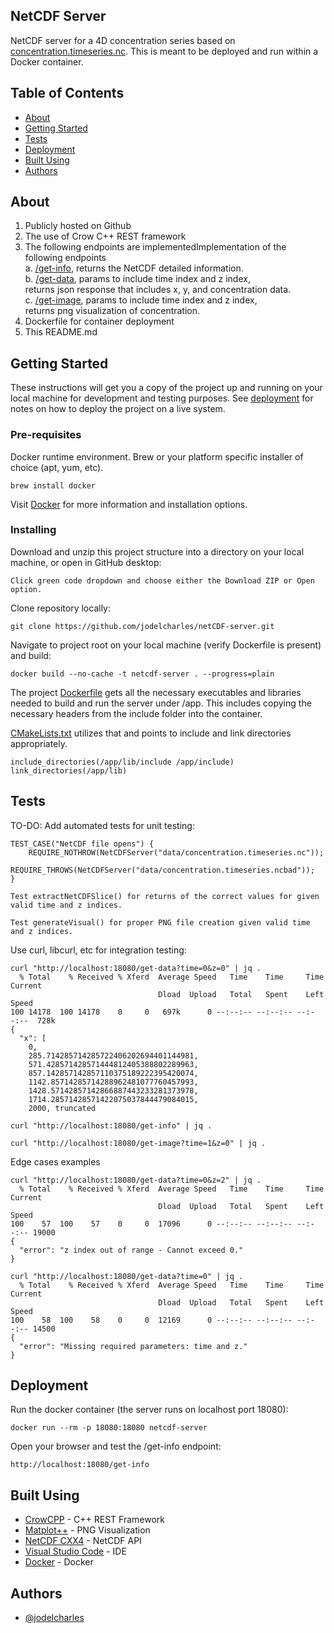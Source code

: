 ## NetCDF Server

<p> NetCDF server for a 4D concentration series based on <a href="data/concentration.timeseries.nc">concentration.timeseries.nc</a>. This is meant to be deployed and run within a Docker container.
    <br> 
</p>

## Table of Contents

- [About](#about)
- [Getting Started](#getting_started)
- [Tests](#tests)
- [Deployment](#deployment)
- [Built Using](#built_using)
- [Authors](#authors)

## About <a name = "about"></a>

1. Publicly hosted on Github<br>
2. The use of Crow C++ REST framework<br>
3. The following endpoints are implementedImplementation of the following endpoints<br>
a. <a href="src/netcdf_server.cpp">/get-info</a>, returns the NetCDF detailed information.<br>
b. <a href="src/netcdf_server.cpp">/get-data</a>, params to include time index and z index, <br>
returns json response that includes x, y, and concentration data.<br>
c. <a href="src/netcdf_server.cpp">/get-image</a>, params to include time index and z index, <br>
returns png visualization of concentration.<br>
4. Dockerfile for container deployment<br>
5. This README.md

## Getting Started <a name = "getting_started"></a>

These instructions will get you a copy of the project up and running on your local machine for development and testing purposes. See [deployment](#deployment) for notes on how to deploy the project on a live system.

### Pre-requisites

Docker runtime environment. Brew or your platform specific installer of choice (apt, yum, etc).

```
brew install docker
```

Visit <a href="https://www.docker.com">Docker</a> for more information and installation options.

### Installing

Download and unzip this project structure into a directory on your local machine, or open in GitHub desktop:

```
Click green code dropdown and choose either the Download ZIP or Open option.
```

Clone repository locally: 

```
git clone https://github.com/jodelcharles/netCDF-server.git
```

Navigate to project root on your local machine (verify Dockerfile is present) and build:

```
docker build --no-cache -t netcdf-server . --progress=plain
```

The project <a href="Dockerfile">Dockerfile</a> gets all the necessary executables and libraries needed to build and run the server under /app.
This includes copying the necessary headers from the include folder into the container.

<a href="CMakeLists.txt">CMakeLists.txt</a> utilizes that and points to include and link directories appropriately.

```
include_directories(/app/lib/include /app/include)
link_directories(/app/lib)
```

## Tests <a name = "tests"></a>

TO-DO: Add automated tests for unit testing:

```
TEST_CASE("NetCDF file opens") {
    REQUIRE_NOTHROW(NetCDFServer("data/concentration.timeseries.nc"));
    REQUIRE_THROWS(NetCDFServer("data/concentration.timeseries.ncbad"));
}
```

```
Test extractNetCDFSlice() for returns of the correct values for given valid time and z indices.
```

```
Test generateVisual() for proper PNG file creation given valid time and z indices.
```

Use curl, libcurl, etc for integration testing:

```
curl "http://localhost:18080/get-data?time=0&z=0" | jq .
  % Total    % Received % Xferd  Average Speed   Time    Time     Time  Current
                                 Dload  Upload   Total   Spent    Left  Speed
100 14178  100 14178    0     0   697k      0 --:--:-- --:--:-- --:--:--  728k
{
  "x": [
    0,
    285.714285714285722406202694401144981,
    571.428571428571444812405388802289963,
    857.142857142857110375189222395420074,
    1142.85714285714288962481077760457993,
    1428.57142857142866887443233281373978,
    1714.28571428571422075037844479084015,
    2000, truncated
```

``` 
curl "http://localhost:18080/get-info" | jq .
```

```
curl "http://localhost:18080/get-image?time=1&z=0" | jq .
```

Edge cases examples
```
curl "http://localhost:18080/get-data?time=0&z=2" | jq .
  % Total    % Received % Xferd  Average Speed   Time    Time     Time  Current
                                 Dload  Upload   Total   Spent    Left  Speed
100    57  100    57    0     0  17096      0 --:--:-- --:--:-- --:--:-- 19000
{
  "error": "z index out of range - Cannot exceed 0."
}
```

```
curl "http://localhost:18080/get-data?time=0" | jq .  
  % Total    % Received % Xferd  Average Speed   Time    Time     Time  Current
                                 Dload  Upload   Total   Spent    Left  Speed
100    58  100    58    0     0  12169      0 --:--:-- --:--:-- --:--:-- 14500
{
  "error": "Missing required parameters: time and z."
}
```

## Deployment <a name = "deployment"></a>

Run the docker container (the server runs on localhost port 18080):

```
docker run --rm -p 18080:18080 netcdf-server
```

Open your browser and test the /get-info endpoint:

```
http://localhost:18080/get-info
```

## Built Using <a name = "built_using"></a>

- [CrowCPP](https://crowcpp.org/master/) - C++ REST Framework
- [Matplot++](https://alandefreitas.github.io/matplotplusplus/) - PNG Visualization
- [NetCDF CXX4](https://unidata.github.io/netcdf-cxx4) - NetCDF API
- [Visual Studio Code](https://code.visualstudio.com) - IDE
- [Docker](https://www.docker.com) - Docker

## Authors <a name = "authors"></a>

- [@jodelcharles](https://github.com/jodelcharles)
